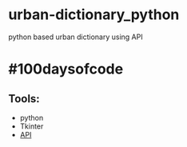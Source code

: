 # urban-dictionary_python
python based urban dictionary using API


# #100daysofcode


## Tools:
- python
- Tkinter
- [API](https://rapidapi.com/community/api/urban-dictionary)
